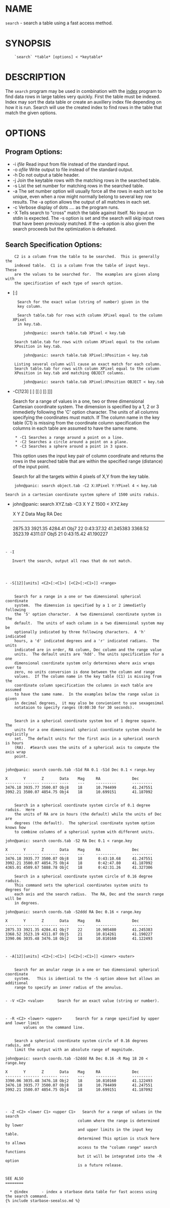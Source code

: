 
NAME
====

`search` - search a table using a fast access method.


SYNOPSIS
========

```
    `search` *table* [options] < *keytable*
```

DESCRIPTION
===========

The `search` program may be used in combination with the [index](index.html) program to find
data rows in large tables very quickly.  First the table must be indexed.
Index may sort the data table or create an auxillery index file depending on
how it is run.  Search will use the created index to find rows in the table
that match the given options.

OPTIONS
=======

Program Options:
----------------

- -i *ifile*   Read input from file instead of the standard input.
- -o *ofile*   Write output to file instead of the standard output.
- -h           Do not output a table header.
- -j           Join the keytable rows with the matching rows in the searched
                table.
- -s           List the set number for matching rows in the searched table.
- -a           The set number option will usually force all the rows in each
                set to be unique, even when a row might normally belong to several
                key row results.  The -a option allows the output of all matches
                in each set.
- -c           Verbose display of dots .... as the program runs.
- -X           Tells search to "cross" match the table against itself.  No 
                input on stdin is expected.  The -s option is set and the 
                search will skip input rows that have been previously matched.
                If the -a option is also given the search proceeds but the
                optimization is defeated.


Search Specification Options:
-----------------------------

        C2 is a column from the table to be searched.  This is generally the
        indexed table.  C1 is a column from the table of input keys.  These
        are the values to be searched for.  The examples are given along with
        the specification of each type of search option.


- <C2>[:<C1>]


        Search for the exact value (string of number) given in the 
        key column.

        Search table.tab for rows with column XPixel equal to the column XPixel
        in key.tab.
```
        john@panic: search table.tab XPixel < key.tab
```
        Search table.tab for rows with column XPixel equal to the column
        XPosition in key.tab.
```
        john@panic: search table.tab XPixel:XPosition < key.tab
```
        Listing several column will cause an exact match for each column.
        Search table.tab for rows with column XPixel equal to the column
        XPosition in key.tab and matching OBJECT columns.
```
        john@panic: search table.tab XPixel:XPosition OBJECT < key.tab
```


- -C[123] <C2>[:<C1>] [<C2>[:<C1>] [<C2>[:<C1>]]]


    Search for a range of values in a one, two or three dimensional Cartesian
    coordinate system.  The dimension is specified by a 1, 2 or 3 immedietly
    following the 'C' option character.  The units of all columns specifying
    the coordinates must match.  If The column name in the key table (C1) is
    missing from the coordinate column specification the columns in each table
    are assumed to have the same name.

       * -C1 Searches a range around a point on a line.
       * -C2 Searches a circle around a point on a plane.
       * -C3 Searches a sphere around a point in 3 space.

    This option uses the input key pair of column coordinate and returns the
    rows in the searched table that are within the specified range (distance)
    of the input point.

    Search for all the targets within 4 pixels of X,Y from the key table.

```
    john@panic: search object.tab -C2 X:XPixel Y:YPixel 4 < key.tab
```

    Search in a cartesian coordinate system sphere of 1500 units raduis.
- 
    john@panic: search XYZ.tab -C3 X Y Z 1500 < XYZ.key

    X       Y       Z       Data    Mag     RA              Dec
    ------- ------- ------- ----    ---     ---------       ---------
    2875.33 3921.35 4284.41 Obj7    22       0:43:37.32     41.245383
    3368.52 3523.19 4311.07 Obj5    21       0:43:15.42     41.190227
```


- -I
 
   Invert the search, output all rows that do not match.




- -S[12][units] <C2>[:<C1>] [<C2>[:<C1>]] <range>


    Search for a range in a one or two dimensional spherical coordinate
    system.  The dimension is specified by a 1 or 2 immedietly following
    the 'S' option character.  A two dimensional coordinate system is the
    default.  The units of each column in a two dimensional system may be
    optionally indicated by three following characters.  A 'h' indicated
    hours, a 'd' indicated degrees and a 'r' indicated radians.  The units
    indicated are in order, RA column, Dec column and the range value
    units.  The default units are 'hdd'. The units specification for a one
    dimensional coordinate system only determines where axis wraps over to
    zero, no units conversion is done between the column and range
    values.  If The column name in the key table (C1) is missing from the
    coordinate column specification the columns in each table are assumed
    to have the same name.  In the examples below the range value is given 
    in decimal degrees,  it may also be convienient to use sexagesimal
    notataion to specify ranges (0:00:30 for 30 seconds).
        

    Search in a spherical coordinate system box of 1 degree square.  The
    units for a one dimensional spherical coordinate system should be explicitly
    set.  The default units for the first axis in a spherical search is hours
    (RA).  #Search uses the units of a spherical axis to compute the axis wrap
    point.
 
```
    john@panic: search coords.tab -S1d RA 0.1 -S1d Dec 0.1 < range.key

    X       Y       Z       Data    Mag     RA              Dec
    ------- ------- ------- ----    ---     ---------       ---------
    3476.18 3935.77 3500.07 Obj8    18      10.794499       41.247551
    3992.21 3500.07 4854.75 Obj4    18      10.699151       41.187092
```
 
    Search in a spherical coordinate system circle of 0.1 degree raduis.  Here
    the units of RA are in hours (the default) while the units of Dec are
    degrees (the default).  The spherical coordinate system option knows how
    to combine columns of a spherical system with different units.

```
    john@panic: search coords.tab -S2 RA Dec 0.1 < range.key

    X       Y       Z       Data    Mag     RA              Dec
    ------- ------- ------- ----    ---     ---------       ---------
    3476.18 3935.77 3500.07 Obj8    18       0:43:10.68     41.247551
    3992.21 3500.07 4854.75 Obj4    18       0:42:47.80     41.187092
    4365.01 4509.67 5888.78 ObjC    18       0:42:31.26     41.327306
```
    Search in a spherical coordinate system circle of 0.16 degree raduis.
    This command sets the spherical coordinates system units to degrees for
    each axis and the search radius.  The RA, Dec and the search range will be
    in degrees.

```
    john@panic: search coords.tab -S2ddd RA Dec 0.16 < range.key

    X       Y       Z       Data    Mag     RA              Dec
    ------- ------- ------- ----    ---     ---------       ---------
    2875.33 3921.35 4284.41 Obj7    22      10.905480       41.245383
    3368.52 3523.19 4311.07 Obj5    21      10.814261       41.190227
    3390.06 3035.48 3476.18 Obj2    18      10.810160       41.122493
```


- -A[12][units] <C2>[:<C1>] [<C2>[:<C1>]] <inner> <outer>


    Search for an anular range in a one or two dimensional spherical coordinate
    system.   This is identical to the -S option above but allows an additional 
    range to specify an inner radius of the annulus.


- -V <C2> <value>      Search for an exact value (string or number).



- -R <C2> <lower> <upper>      Search for a range specified by upper and lower limit
        values on the command line.


    Search a spherical coordinate system circle of 0.16 degrees raduis, and
    limit the output with an absolute range of magnitude.

```
    john@panic: search coords.tab -S2ddd RA Dec 0.16 -R Mag 18 20 < range.key

    X       Y       Z       Data    Mag     RA              Dec
    ------- ------- ------- ----    ---     ---------       ---------
    3390.06 3035.48 3476.18 Obj2    18      10.810160       41.122493
    3476.18 3935.77 3500.07 Obj8    18      10.794499       41.247551
    3992.21 3500.07 4854.75 Obj4    18      10.699151       41.187092
```



- -Z <C2> <lower C1> <upper C1>   Search for a range of values in the search
                                column where the range is determined by lower
                                and upper limits in the input key table.
                                determined This option is stuck here to allows
                                access to the "column range" search functions
                                but it will be integrated into the -R option
                                is a future release.


SEE ALSO
========

  * @index      - index a starbase data table for fast access using the search command.
{% include starbase-seealso.md %}
